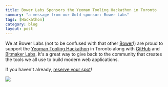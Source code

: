 ```yaml
---
title: Bower Labs Sponsors the Yeoman Tooling Hackathon in Toronto
summary: "a message from our Gold sponsor: Bower Labs"
tags: [Hackathon]
category: blog
layout: post
---
```


We at Bower Labs (not to be confused with that other [Bower](http://bower.io/)!) are proud to support the [Yeoman Tooling Hackathon](/events/yeoman-tooling-hackathon/) in Toronto along with [GitHub](http://github.com/) and [Bitmaker Labs](http://bitmakerlabs.com/). It's a great way to give back to the community that creates the tools we all use to build modern web applications.

If you haven't already, [reserve your spot](http://www.meetup.com/Toronto-Yeoman-User-Group/events/190852932/)!

![](http://static.squarespace.com/static/50db5354e4b015296cd3dd90/t/542d9275e4b0bf0e1239fcfd/1412272767872/yeoman-toronto-bower-labs)
